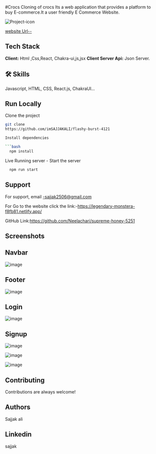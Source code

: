 #Crocs
Cloning of crocs
Its a web application that provides a platform to buy E-commerce.It a user friendly E Commerce Website.

![Project-icon](https://www.crocs.com/on/demandware.static/Sites-crocs_us-Site/-/default/dwcc520068/images/logo-no-tag.svg)



[website Url--](https://strong-seahorse-37b4e9.netlify.app//)
## Tech Stack
**Client:** Html ,Css,React, Chakra-ui,js,jsx
**Client Server Api:** Json Server.
## 🛠️ Skills
Javascript, HTML, CSS, React.js, ChakraUI...


## Run Locally

Clone the project
```bash
git clone
https://github.com/imSAJJAKALI/flashy-burst-4121

Install dependencies

```bash
  npm install
```
Live Running server  -
Start the server

```bash
  npm run start
```
## Support
For support, email -sajjak2506@gmail.com

For Go to the website click the link:-https://legendary-monstera-f8fb81.netlify.app/

GitHub Link:https://github.com/Neelachari/supreme-honey-5251
## Screenshots
## Navbar
![image](![image](https://user-images.githubusercontent.com/112471219/229434048-90895915-42dc-4763-9790-9c2dbaecf12f.png)
)

 ## Footer
![image](![image](https://user-images.githubusercontent.com/112471219/229434255-ce83be91-d22d-46c4-94d6-be948df6fb5c.png)
)

## Login

![image](![image](https://user-images.githubusercontent.com/112471219/229434583-e24a0b76-2de4-4c01-8b3c-ab1194eb97af.png)
)

## Signup

![image](![image](https://user-images.githubusercontent.com/112471219/229434760-d2ca5628-0713-4866-aea3-3cb6f9ca9135.png)
)



![image](![image](https://user-images.githubusercontent.com/112471219/229434893-83d93b96-9dec-4dec-b336-0acb79acb079.png)
)




![image](![image](https://user-images.githubusercontent.com/112471219/229435048-69e809d3-69b8-40d6-ad48-23305582bb38.png)
)
## Contributing

Contributions are always welcome!
## Authors
Sajjak ali
## Linkedin
sajjak
